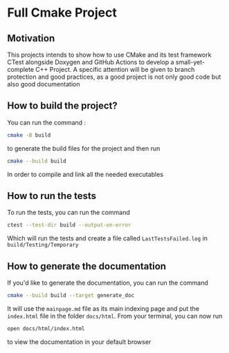 # Full Cmake Project

## Motivation

This projects intends to show how to use CMake and its test framework 
CTest alongside Doxygen and GitHub Actions to develop a small-yet-complete 
C++ Project. A specific attention will be given to branch protection and good 
practices, as a good project is not only good code but also good documentation

## How to build the project?

You can run the command :
```bash
cmake -B build
```
to generate the build files for the project and then run 
```bash
cmake --build build
```
In order to compile and link all the needed executables

## How to run the tests

To run the tests, you can run the command
```bash
ctest --test-dir build --output-on-error
```
Which will run the tests and create a file called `LastTestsFailed.log` in 
`build/Testing/Temporary`

## How to generate the documentation

If you'd like to generate the documentation, you can run the command 
```bash
cmake --build build --target generate_doc
```
It will use the `mainpage.md` file as its main indexing page and put the 
`index.html` file in the folder `docs/html`. From your terminal, you 
can now run
```bash
open docs/html/index.html
```
to view the documentation in your default browser
